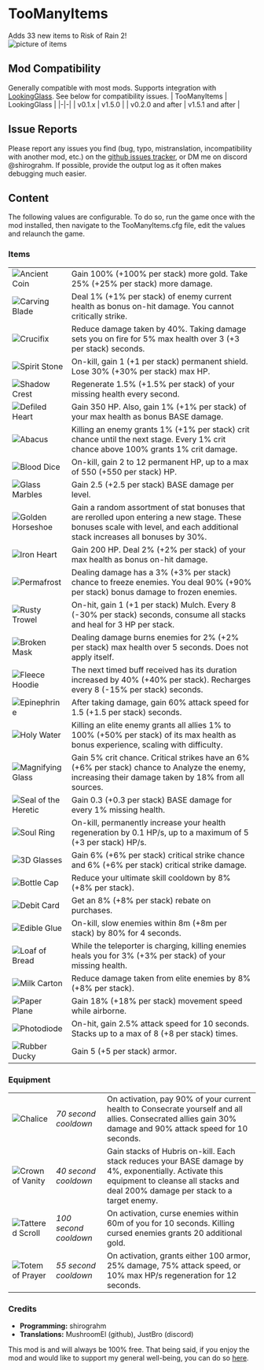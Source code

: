 # TooManyItems
Adds 33 new items to Risk of Rain 2!  
![picture of items](https://i.imgur.com/nDgkbc8l.png)

## Mod Compatibility
Generally compatible with most mods. Supports integration with [LookingGlass](https://thunderstore.io/package/DropPod/LookingGlass/). See below for compatibility issues.
| TooManyItems | LookingGlass |
|-|-|
| v0.1.x           | v1.5.0 |
| v0.2.0 and after | v1.5.1 and after |

## Issue Reports
Please report any issues you find (bug, typo, mistranslation, incompatibility with another mod, etc.) on the [github issues tracker](https://github.com/shirograhm/TooManyItemsRoR2/issues), or DM me on discord @shirograhm. If possible, provide the output log as it often makes debugging much easier.

## Content
The following values are configurable. To do so, run the game once with the mod installed, then navigate to the TooManyItems.cfg file, edit the values and relaunch the game.

### Items
| | |
|-|-|
| ![Ancient Coin](https://i.imgur.com/ShlXPl2s.png) | Gain 100% (+100% per stack) more gold. Take 25% (+25% per stack) more damage. |
| ![Carving Blade](https://i.imgur.com/09ePNmRs.png) | Deal 1% (+1% per stack) of enemy current health as bonus on-hit damage. You cannot critically strike. |
| ![Crucifix](https://i.imgur.com/NVT8tits.png) | Reduce damage taken by 40%. Taking damage sets you on fire for 5% max health over 3 (+3 per stack) seconds. |
| ![Spirit Stone](https://i.imgur.com/LVTJA6fs.png) | On-kill, gain 1 (+1 per stack) permanent shield. Lose 30% (+30% per stack) max HP. |
| ![Shadow Crest](https://i.imgur.com/At5yXLks.png) | Regenerate 1.5% (+1.5% per stack) of your missing health every second. |
| ![Defiled Heart](https://i.imgur.com/wE4sf3ds.png) | Gain 350 HP. Also, gain 1% (+1% per stack) of your max health as bonus BASE damage. |
| ![Abacus](https://i.imgur.com/r1KwqYXs.png) | Killing an enemy grants 1% (+1% per stack) crit chance until the next stage. Every 1% crit chance above 100% grants 1% crit damage. |
| ![Blood Dice](https://i.imgur.com/ktVTXdLs.png) | On-kill, gain 2 to 12 permanent HP, up to a max of 550 (+550 per stack) HP. |
| ![Glass Marbles](https://i.imgur.com/xBzatxvs.png) | Gain 2.5 (+2.5 per stack) BASE damage per level. |
| ![Golden Horseshoe](https://i.imgur.com/wydSGYls.png) | Gain a random assortment of stat bonuses that are rerolled upon entering a new stage. These bonuses scale with level, and each additional stack increases all bonuses by 30%. |
| ![Iron Heart](https://i.imgur.com/b9Lq78Ts.png)  | Gain 200 HP. Deal 2% (+2% per stack) of your max health as bonus on-hit damage. |
| ![Permafrost](https://i.imgur.com/3Y9FCl5s.png) | Dealing damage has a 3% (+3% per stack) chance to freeze enemies. You deal 90% (+90% per stack) bonus damage to frozen enemies. |
| ![Rusty Trowel](https://i.imgur.com/iWbHodHs.png) | On-hit, gain 1 (+1 per stack) Mulch. Every 8 (-30% per stack) seconds, consume all stacks and heal for 3 HP per stack. |
| ![Broken Mask](https://i.imgur.com/2WxXa0Cs.png) | Dealing damage burns enemies for 2% (+2% per stack) max health over 5 seconds. Does not apply itself. |
| ![Fleece Hoodie](https://i.imgur.com/4XnQAkQs.png) | The next timed buff received has its duration increased by 40% (+40% per stack). Recharges every 8 (-15% per stack) seconds. |
| ![Epinephrine](https://i.imgur.com/33GE1cXs.png) | After taking damage, gain 60% attack speed for 1.5 (+1.5 per stack) seconds. |
| ![Holy Water](https://i.imgur.com/kR7iJtWs.png) | Killing an elite enemy grants all allies 1% to 100% (+50% per stack) of its max health as bonus experience, scaling with difficulty. |
| ![Magnifying Glass](https://i.imgur.com/yTVYaHos.png) | Gain 5% crit chance. Critical strikes have an 6% (+6% per stack) chance to Analyze the enemy, increasing their damage taken by 18% from all sources. |
| ![Seal of the Heretic](https://i.imgur.com/triZYl7s.png) | Gain 0.3 (+0.3 per stack) BASE damage for every 1% missing health. |
| ![Soul Ring](https://i.imgur.com/LMmyYhBs.png) | On-kill, permanently increase your health regeneration by 0.1 HP/s, up to a maximum of 5 (+3 per stack) HP/s. |
| ![3D Glasses](https://i.imgur.com/h6gT5pcs.png) | Gain 6% (+6% per stack) critical strike chance and 6% (+6% per stack) critical strike damage. |
| ![Bottle Cap](https://i.imgur.com/G8fJRPEs.png) | Reduce your ultimate skill cooldown by 8% (+8% per stack). |
| ![Debit Card](https://i.imgur.com/76fZBdzs.png) | Get an 8% (+8% per stack) rebate on purchases. |
| ![Edible Glue](https://i.imgur.com/oR5SJLJs.png) | On-kill, slow enemies within 8m (+8m per stack) by 80% for 4 seconds. |
| ![Loaf of Bread](https://i.imgur.com/zhNmDb8s.png) | While the teleporter is charging, killing enemies heals you for 3% (+3% per stack) of your missing health. |
| ![Milk Carton](https://i.imgur.com/5ORgw9Ls.png) | Reduce damage taken from elite enemies by 8% (+8% per stack). |
| ![Paper Plane](https://i.imgur.com/FvathZvs.png) | Gain 18% (+18% per stack) movement speed while airborne. |
| ![Photodiode](https://i.imgur.com/RkeN13Ks.png) | On-hit, gain 2.5% attack speed for 10 seconds. Stacks up to a max of 8 (+8 per stack) times. |
| ![Rubber Ducky](https://i.imgur.com/xEhnTCSs.png) | Gain 5 (+5 per stack) armor. |

### Equipment
| | | |
|-|-|-|
| ![Chalice](https://i.imgur.com/dCXZJL2s.png) | *70 second cooldown* | On activation, pay 90% of your current health to Consecrate yourself and all allies. Consecrated allies gain 30% damage and 90% attack speed for 10 seconds. |
| ![Crown of Vanity](https://i.imgur.com/3wi2hTjs.png) | *40 second cooldown* | Gain stacks of Hubris on-kill. Each stack reduces your BASE damage by 4%, exponentially. Activate this equipment to cleanse all stacks and deal 200% damage per stack to a target enemy. |
| ![Tattered Scroll](https://i.imgur.com/WdsP2xEs.png) | *100 second cooldown* | On activation, curse enemies within 60m of you for 10 seconds. Killing cursed enemies grants 20 additional gold. |
| ![Totem of Prayer](https://i.imgur.com/raoYVUls.png) | *55 second cooldown* | On activation, grants either 100 armor, 25% damage, 75% attack speed, or 10% max HP/s regeneration for 12 seconds. |

### Credits
- **Programming:** shirograhm  
- **Translations:** MushroomEl (github), JustBro (discord)  

This mod is and will always be 100% free. That being said, if you enjoy the mod and would like to support my general well-being, you can do so [here](https://ko-fi.com/shirograhm).